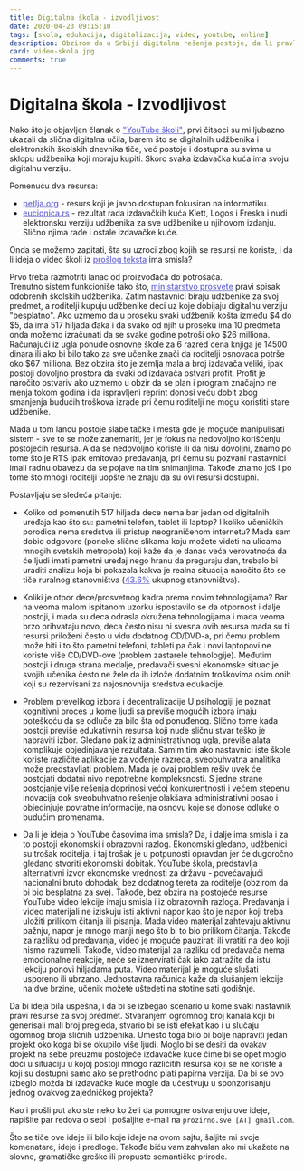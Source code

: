 ```yaml
---
title: Digitalna škola - izvodljivost
date: 2020-04-23 09:15:10
tags: [skola, edukacija, digitalizacija, video, youtube, online]
description: Obzirom da u Srbiji digitalna rešenja postoje, da li pravljenje dodatnog video materijala ima smisla?
card: video-skola.jpg
comments: true
---
```


# Digitalna škola - Izvodljivost 

Nako što je objavljen članak o ["YouTube školi"](/articles/digitalna-skola/), prvi čitaoci su mi ljubazno ukazali da slična digitalna učila, barem što se digitalnih udžbenika i elektronskih školskih dnevnika tiče, već postoje i dostupna su svima u sklopu udžbenika koji moraju kupiti. Skoro svaka izdavačka kuća ima svoju digitalnu verziju.

Pomenuću dva resursa:  
- [petlja.org](https://petlja.org/) - resurs koji je javno dostupan fokusiran na informatiku.  
- [eucionica.rs](https://eucionica.rs/) - rezultat rada izdavačkih kuća Klett, Logos i Freska i nudi elektronsku verziju udžbenika za sve udžbenike u njihovom izdanju. Slično njima rade i ostale izdavačke kuće.  

Onda se možemo zapitati, šta su uzroci zbog kojih se resursi ne koriste, i da li ideja o video školi iz [prošlog teksta](/articles/digitalna-skola/) ima smisla?  

Prvo treba razmotriti lanac od proizvođača do potrošača.  
Trenutno sistem funkcioniše tako što, [ministarstvo prosvete](http://www.mpn.gov.rs/udzbenici/) pravi spisak odobrenih školskih udžbenika. Zatim nastavnici biraju udžbenike za svoj predmet, a roditelji kupuju udžbenike deci uz koje dobijaju digitalnu verziju "besplatno". Ako uzmemo da u proseku svaki udžbenik košta između $4 do $5, da ima 517 hiljada đaka i da svako od njih u proseku ima 10 predmeta onda možemo izračunati da se svake godine potroši oko $26 milliona. Računajući iz ugla ponude osnovne škole za 6 razred cena knjiga je 14500 dinara ili ako bi bilo tako za sve učenike znači da roditelji osnovaca potrše  oko $67 milliona.
Bez obzira što je zemlja mala a broj izdavača veliki, ipak postoji dovoljno prostora da svaki od izdavača ostvari profit. Profit je naročito ostvariv ako uzmemo u obzir da se plan i program značajno ne menja tokom godina i da ispravljeni reprint donosi veću dobit zbog smanjenja budućih troškova izrade pri čemu roditelji ne mogu koristiti stare udžbenike.

Mada u tom lancu postoje slabe tačke i mesta gde je moguće manipulisati sistem - sve to se može zanemariti, jer je fokus na nedovoljno korišćenju postojećih resursa. A da se nedovoljno koriste ili da nisu dovoljni, znamo po tome što je RTS ipak emitovao predavanja, pri čemu su pozvani nastavnici imali radnu obavezu da se pojave na tim snimanjima. Takođe znamo još i po tome što mnogi roditelji uopšte ne znaju da su ovi resursi dostupni. 

Postavljaju se sledeća pitanje: 
- Koliko od pomenutih 517 hiljada dece nema bar jedan od digitalnih uređaja kao što su: pametni telefon, tablet ili laptop? I koliko učeničkih porodica nema sredstva ili pristup neograničenom internetu?
Mada sam dobio odgovore (poneke slične slikama koju možete videti na ulicama mnogih svetskih metropola) koji kaže da je danas veća verovatnoća da će ljudi imati pametni uređaj nego hranu da preguraju dan, trebalo bi uraditi analizu koja bi pokazala kakva je realna situacija naročito što se tiče ruralnog stanovništva ([43.6%](http://www.dgt.uns.ac.rs/download/seoskitur1.pdf) ukupnog stanovništva).

- Koliki je otpor dece/prosvetnog kadra prema novim tehnologijama?
Bar na veoma malom ispitanom uzorku ispostavilo se da otpornost i dalje postoji, i mada su deca odrasla okružena tehnologijama i mada veoma brzo prihvataju novo, deca često nisu ni svesna ovih resursa mada su ti resursi priloženi često u vidu dodatnog CD/DVD-a, pri čemu problem može biti i to što pametni telefoni, tableti pa čak i novi laptopovi ne koriste više CD/DVD-ove (problem zastarele tehnologije). 
Međutim postoji i druga strana medalje, predavači svesni ekonomske situacije svojih učenika često ne žele da ih izlože dodatnim troškovima osim onih koji su rezervisani za najosnovnija sredstva edukacije. 

- Problem prevelikog izbora i decentralizacije
U psihologiji je poznat kognitivni proces u kome ljudi sa previše mogućih izbora imaju poteškoću da se odluče za bilo šta od ponuđenog. Slično tome kada postoji previše edukativnih resursa koji nude sličnu stvar teško je napraviti izbor. Gledano pak iz administrativnog ugla, previše alata komplikuje objedinjavanje rezultata. Samim tim ako nastavnici iste škole koriste različite aplikacije za vođenje razreda, sveobuhvatna analitika može predstavljati problem. Mada je ovaj problem rešiv uvek će postojati dodatni nivo nepotrebne kompleksnosti. S jedne strane postojanje više rešenja doprinosi većoj konkurentnosti i većem stepenu inovacija dok sveobuhvatno rešenje olakšava administrativni posao i objedinjuje povratne informacije, na osnovu koje se donose odluke o budućim promenama. 

- Da li je ideja o YouTube časovima ima smisla?
Da, i dalje ima smisla i za to postoji ekonomski i obrazovni razlog. 
Ekonomski gledano, udžbenici su trošak roditelja, i taj trošak je u potpunosti opravdan jer će dugoročno gledano stvoriti ekonomski dobitak.
YouTube škola, predstavlja alternativni izvor ekonomske vrednosti za državu - povećavajući nacionalni bruto dohodak, bez dodatnog tereta za roditelje (obzirom da bi bio besplatna za sve).
Takođe, bez obzira na postojeće resurse YouTube video lekcije imaju smisla i iz obrazovnih razloga. Predavanja i video materijali ne iziskuju isti aktivni napor kao što je napor koji treba uložiti prilikom čitanja ili pisanja. Mada video materijal zahtevaju aktivnu pažnju, napor je mnogo manji nego što bi to bio prilikom čitanja.
Takođe za razliku od predavanja, video je moguće pauzirati ili vratiti na deo koji nismo razumeli. Takođe, video materijal za razliku od predavača nema emocionalne reakcije, neće se iznervirati čak iako zatražite da istu lekciju ponovi hiljadama puta. Video materijal je moguće slušati usporeno ili ubrzano. Jednostavna računica kaže da slušanjem lekcije na dve brzine, učenik možete uštedeti na stotine sati godišnje.

Da bi ideja bila uspešna, i da bi se izbegao scenario u kome svaki nastavnik pravi resurse za svoj predmet. Stvaranjem ogromnog broj kanala koji bi generisali mali broj pregleda, stvario bi se isti efekat kao i u slučaju ogomnog broja sličnih udžbenika. 
Umesto toga bilo bi bolje napraviti jedan projekt oko koga bi se okupilo više ljudi. Moglo bi se desiti da ovakav projekt na sebe preuzmu postojeće izdavačke kuće čime bi se opet moglo doći u situaciju u kojoj postoji mnogo različitih resursa koji se ne koriste a koji su dostupni samo ako se prethodno plati papirna verzija. Da bi se ovo izbeglo možda bi izdavačke kuće mogle da učestvuju u sponzorisanju jednog ovakvog zajedničkog projekta?   

Kao i prošli put ako ste neko ko želi da pomogne ostvarenju ove ideje, napišite par redova o sebi i pošaljite e-mail na `prozirno.sve [AT] gmail.com`.

Što se tiče ove ideje ili bilo koje ideje na ovom sajtu, šaljite mi svoje komenatare, ideje i predloge. Takođe biću vam zahvalan ako mi ukažete na slovne, gramatičke greške ili propuste semantičke prirode.

<style>
    .img-mb-14 { margin-bottom: 14px; }
    a { color: #6463ce; font-weight: 500; }
</style>
